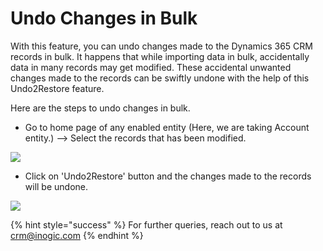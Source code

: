 # Undo Changes in Bulk

With this feature, you can undo changes made to the Dynamics 365 CRM records in bulk. It happens that while importing data in bulk, accidentally data in many records may get modified. These accidental unwanted changes made to the records can be swiftly undone with the help of this Undo2Restore feature.

Here are the steps to undo changes in bulk.

* Go to home page of any enabled entity (Here, we are taking Account entity.) --> Select the records that has been modified.

![](<../../.gitbook/assets/Bulk undo\_2.png>)



* Click on 'Undo2Restore' button and the changes made to the records will be undone.

![](<../../.gitbook/assets/Bulk undo\_3.png>)



{% hint style="success" %}
For further queries, reach out to us at [crm@inogic.com](mailto:crm@inogic.com)
{% endhint %}

&#x20;
